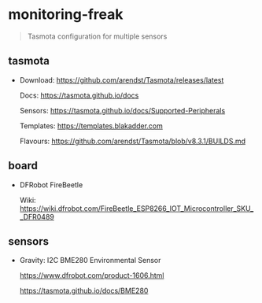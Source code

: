 # monitoring-freak

> Tasmota configuration for multiple sensors

## tasmota

* Download: https://github.com/arendst/Tasmota/releases/latest

  Docs: https://tasmota.github.io/docs

  Sensors: https://tasmota.github.io/docs/Supported-Peripherals

  Templates: https://templates.blakadder.com

  Flavours: https://github.com/arendst/Tasmota/blob/v8.3.1/BUILDS.md

## board

* DFRobot FireBeetle

  Wiki: https://wiki.dfrobot.com/FireBeetle_ESP8266_IOT_Microcontroller_SKU__DFR0489


## sensors

* Gravity: I2C BME280 Environmental Sensor

  https://www.dfrobot.com/product-1606.html

  https://tasmota.github.io/docs/BME280
